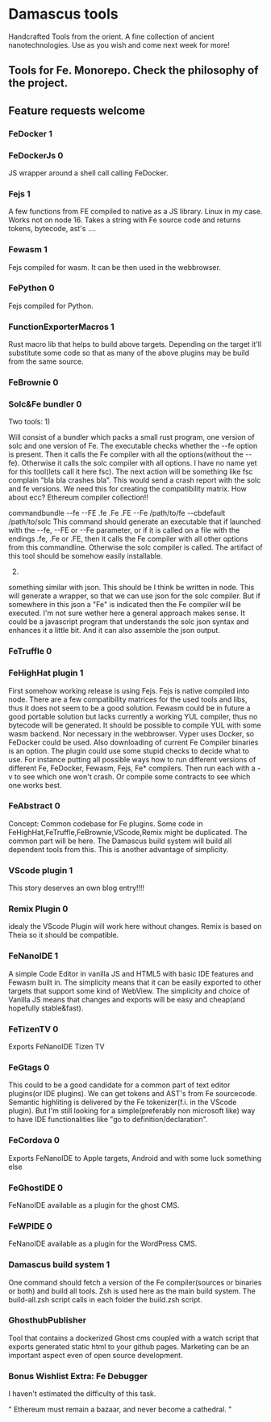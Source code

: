 # Damascus tools

Handcrafted Tools from the orient.
A fine collection of ancient nanotechnologies.
Use as you wish and come next week for more!

## Tools for Fe. Monorepo. Check the philosophy of the project.

## Feature requests welcome

### FeDocker 1

### FeDockerJs 0

JS wrapper around a shell call calling FeDocker.

### Fejs 1

A few functions from FE compiled to native as a JS library. Linux in my case. Works not on node 16.
Takes a string with Fe source code and returns tokens, bytecode, ast's ....

### Fewasm 1

Fejs compiled for wasm. It can be then used in the webbrowser.

### FePython 0

Fejs compiled for Python.

### FunctionExporterMacros 1

Rust macro lib that helps to build above targets.
Depending on the target it'll substitute some code
so that as many of the above plugins may be build from the same source.

### FeBrownie 0

### Solc\&Fe bundler 0

Two tools:
1\)

Will consist of a bundler which packs a small rust program,
one version of solc and one version of Fe.
The executable checks whether the --fe option is present.
Then it calls the Fe compiler with all the options(without the --fe).
Otherwise it calls the solc compiler with all options.
I have no name yet for this tool(lets call it here fsc).
The next action will be something like fsc complain "bla bla crashes bla".
This would send a crash report with the solc and fe versions.
We need this for creating the compatibility matrix.
How about ecc? Ethereum compiler collection!!

commandbundle --fe --FE .fe .Fe .FE --Fe /path/to/fe --cbdefault /path/to/solc
This command should generate an executable that
if launched with the --fe, --FE or --Fe parameter,
or if it is called on a file with the endings .fe, .Fe or .FE,
then it calls the Fe compiler with all other options from this commandline.
Otherwise the solc compiler is called.
The artifact of this tool should be somehow easily installable.

2.

something similar with json. This should be I think be written in node.
This will generate a wrapper, so that we can use json for the solc compiler.
But if somewhere in this json a "Fe" is indicated then the Fe compiler will be executed.
I'm not sure wether here a general approach makes sense.
It could be a javascript program that understands the solc json syntax and enhances it a little bit.
And it can also assemble the json output.

### FeTruffle 0

### FeHighHat plugin 1

First somehow working release is using Fejs. Fejs is native compiled into node.
There are a few compatibility matrices for the used tools and libs, thus it does not seem to be a good solution.
Fewasm could be in future a good portable solution but lacks currently a working YUL compiler, thus no bytecode will be generated.
It should be possible to compile YUL with some wasm backend. Nor necessary in the webbrowser.
Vyper uses Docker, so FeDocker could be used. Also downloading of current Fe Compiler binaries is an option.
The plugin could use some stupid checks to decide what to use.
For instance putting all possible ways how to run different versions of different Fe, FeDocker, Fewasm, Fejs, Fe\* compilers.
Then run each with a -v to see which one won't crash. Or compile some contracts to see which one works best.

### FeAbstract 0

Concept: Common codebase for Fe plugins. Some code in FeHighHat,FeTruffle,FeBrownie,VScode,Remix might be duplicated.
The common part will be here. The Damascus build system will build all dependent tools from this.
This is another advantage of simplicity.

### VScode plugin 1

This story deserves an own blog entry!!!!

### Remix Plugin 0

idealy the VScode Plugin will work here without changes. Remix is based on Theia so it should be compatible.

### FeNanoIDE 1

A simple Code Editor in vanilla JS and HTML5 with basic IDE features and Fewasm built in.
The simplicity means that it can be easily exported to other targets that support some kind of WebView.
The simplicity and choice of Vanilla JS means that changes and exports will be easy and cheap(and hopefully stable\&fast).

### FeTizenTV 0

Exports FeNanoIDE Tizen TV

### FeGtags 0

This could to be a good candidate for a common part of text editor plugins(or IDE plugins).
We can get tokens and AST's from Fe sourcecode. Semantic highliting is delivered by the Fe tokenizer(f.i. in the VScode plugin).
But I'm still looking for a simple(preferably non microsoft like) way to have IDE functionalities like "go to definition/declaration".

### FeCordova 0

Exports FeNanoIDE to Apple targets, Android and with some luck something else

### FeGhostIDE 0

FeNanoIDE available as a plugin for the ghost CMS.

### FeWPIDE 0

FeNanoIDE available as a plugin for the WordPress CMS.

### Damascus build system 1

One command should fetch a version of the Fe compiler(sources or binaries or both) and build all tools.
Zsh is used here as the main build system.
The build-all.zsh script calls in each folder the build.zsh script.

### GhosthubPublisher

Tool that contains a dockerized Ghost cms coupled with a
watch script that exports generated static html to your github pages.
Marketing can be an important aspect even of open source development.

### Bonus Wishlist Extra: Fe Debugger

I haven't estimated the difficulty of this task.

" Ethereum must remain a bazaar, and never become a cathedral. "
